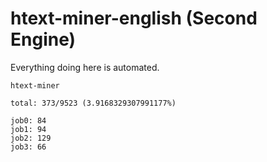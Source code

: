 # htext-miner-english (Second Engine)

Everything doing here is automated.

```
htext-miner

total: 373/9523 (3.9168329307991177%)

job0: 84
job1: 94
job2: 129
job3: 66
```